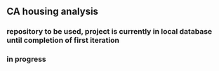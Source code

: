 ## CA housing analysis
### repository to be used, project is currently in local database until completion of first iteration
### in progress
